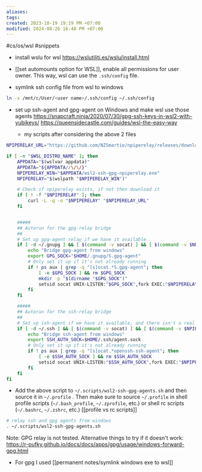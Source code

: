 ```yaml
---
aliases: 
tags: 
created: 2023-10-19 19:19 PM +07:00
modified: 2024-08-26 16:40 PM +07:00
---
```

#cs/os/wsl #snippets 

- install wslu for wsl
	https://wslutiliti.es/wslu/install.html

- [[set automounts option for WSL]], enable all permissions for user owner. This way, wsl can use the `.ssh/config` file.

- symlink ssh config file from wsl to windows
```bash
ln -s /mnt/c/User/<user name>/.ssh/config ~/.ssh/config
```

- set up ssh-agent and gpg-agent on Windows and make wsl use those agents
	<https://snapcraft.ninja/2020/07/30/gpg-ssh-keys-in-wsl2-with-yubikeys/>
	https://queensidecastle.com/guides/wsl-the-easy-way
	
	- my scripts after considering the above 2 files
```bash
NPIPERELAY_URL="https://github.com/NZSmartie/npiperelay/releases/download/v0.1/npiperelay.exe"

if [ -n "$WSL_DISTRO_NAME" ]; then
    APPDATA="$(wslvar appdata)"
    APPDATA="${APPDATA//\/\/}"
    NPIPERELAY_WIN="$APPDATA/wsl2-ssh-gpg-npiperelay.exe"
    NPIPERELAY="$(wslpath "$NPIPERELAY_WIN")"

    # Check if npiperelay exists, if not then download it
    if [ ! -f "$NPIPERELAY" ]; then
        curl -L -q -o "$NPIPERELAY" "$NPIPERELAY_URL"
    fi


    #####
    ## Autorun for the gpg-relay bridge
    ##
    # Set up gpg-agent relay if we have it available
    if [ -d ~/.gnupg ] && [ $(command -v socat) ] && [ $(command -v $NPIPERELAY) ]; then
    	echo "Bridge gpg-agent from windows"
    	export GPG_SOCK="$HOME/.gnupg/S.gpg-agent"
    	# Only set it up if it's not already running
    	if ! ps aux | grep -q "[s]ocat.*S.gpg-agent"; then
            [ -e $GPG_SOCK ] && rm $GPG_SOCK
            mkdir -p "$(dirname "$GPG_SOCK")"
            setsid socat UNIX-LISTEN:"$GPG_SOCK",fork EXEC:"$NPIPERELAY -ei -ep -s -a "'"'"$APPDATA"/gnupg/S.gpg-agent'"',nofork
		fi
    fi

    #####
    ## Autorun for the ssh-relay bridge
    ##
    # Set up ssh-agent if we have it available, and there isn't a real working SSH_AUTH_SOCK
    if [ -d ~/.ssh ] && [ $(command -v socat) ] && [ $(command -v $NPIPERELAY) ] && [ ! -S "$SSH_AUTH_SOCK" ]; then
    	echo "Bridge ssh-agent from windows"
    	export SSH_AUTH_SOCK=$HOME/.ssh/agent.sock
    	# Only set it up if it's not already running
    	if ! ps aux | grep -q "[s]ocat.*openssh-ssh-agent"; then
            [ -e $SSH_AUTH_SOCK ] && rm $SSH_AUTH_SOCK
            setsid socat UNIX-LISTEN:"$SSH_AUTH_SOCK",fork EXEC:"$NPIPERELAY -ei -s //./pipe/openssh-ssh-agent",nofork
		fi
    fi
fi 
```

- Add the above script to `~/.scripts/wsl2-ssh-gpg-agents.sh` and then source it in `~/.profile` . Then make sure to source `~/.profile` in shell profile scripts (`~/.bash_profile`, `~/.zprofile`, etc.) or shell rc scripts (`~/.bashrc`, `~/.zshrc`, etc.) [[profile vs rc scripts]]
```bash
# relay ssh and gpg agents from windows
. ~/.scripts/wsl2-ssh-gpg-agents.sh
```

Note: GPG relay is not tested. Alternative things to try if it doesn't work:
https://r-pufky.github.io/docs/docs/apps/gpg/usage/windows-forward-gpg.html

- For gpg I used [[permanent notes/symlink windows exe to wsl]]